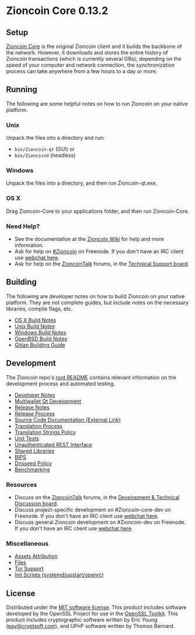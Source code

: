 Zioncoin Core 0.13.2
=====================

Setup
---------------------
[Zioncoin Core](http://Zioncoin.org/en/download) is the original Zioncoin client and it builds the backbone of the network. However, it downloads and stores the entire history of Zioncoin transactions (which is currently several GBs); depending on the speed of your computer and network connection, the synchronization process can take anywhere from a few hours to a day or more.

Running
---------------------
The following are some helpful notes on how to run Zioncoin on your native platform.

### Unix

Unpack the files into a directory and run:

- `bin/Zioncoin-qt` (GUI) or
- `bin/Zioncoind` (headless)

### Windows

Unpack the files into a directory, and then run Zioncoin-qt.exe.

### OS X

Drag Zioncoin-Core to your applications folder, and then run Zioncoin-Core.

### Need Help?

* See the documentation at the [Zioncoin Wiki](https://en.Zioncoin.it/wiki/Main_Page)
for help and more information.
* Ask for help on [#Zioncoin](http://webchat.freenode.net?channels=Zioncoin) on Freenode. If you don't have an IRC client use [webchat here](http://webchat.freenode.net?channels=Zioncoin).
* Ask for help on the [ZioncoinTalk](https://Zioncointalk.org/) forums, in the [Technical Support board](https://Zioncointalk.org/index.php?board=4.0).

Building
---------------------
The following are developer notes on how to build Zioncoin on your native platform. They are not complete guides, but include notes on the necessary libraries, compile flags, etc.

- [OS X Build Notes](build-osx.md)
- [Unix Build Notes](build-unix.md)
- [Windows Build Notes](build-windows.md)
- [OpenBSD Build Notes](build-openbsd.md)
- [Gitian Building Guide](gitian-building.md)

Development
---------------------
The Zioncoin repo's [root README](/README.md) contains relevant information on the development process and automated testing.

- [Developer Notes](developer-notes.md)
- [Multiwallet Qt Development](multiwallet-qt.md)
- [Release Notes](release-notes.md)
- [Release Process](release-process.md)
- [Source Code Documentation (External Link)](https://dev.visucore.com/Zioncoin/doxygen/)
- [Translation Process](translation_process.md)
- [Translation Strings Policy](translation_strings_policy.md)
- [Unit Tests](unit-tests.md)
- [Unauthenticated REST Interface](REST-interface.md)
- [Shared Libraries](shared-libraries.md)
- [BIPS](bips.md)
- [Dnsseed Policy](dnsseed-policy.md)
- [Benchmarking](benchmarking.md)

### Resources
* Discuss on the [ZioncoinTalk](https://Zioncointalk.org/) forums, in the [Development & Technical Discussion board](https://Zioncointalk.org/index.php?board=6.0).
* Discuss project-specific development on #Zioncoin-core-dev on Freenode. If you don't have an IRC client use [webchat here](http://webchat.freenode.net/?channels=Zioncoin-core-dev).
* Discuss general Zioncoin development on #Zioncoin-dev on Freenode. If you don't have an IRC client use [webchat here](http://webchat.freenode.net/?channels=Zioncoin-dev).

### Miscellaneous
- [Assets Attribution](assets-attribution.md)
- [Files](files.md)
- [Tor Support](tor.md)
- [Init Scripts (systemd/upstart/openrc)](init.md)

License
---------------------
Distributed under the [MIT software license](http://www.opensource.org/licenses/mit-license.php).
This product includes software developed by the OpenSSL Project for use in the [OpenSSL Toolkit](https://www.openssl.org/). This product includes
cryptographic software written by Eric Young ([eay@cryptsoft.com](mailto:eay@cryptsoft.com)), and UPnP software written by Thomas Bernard.
